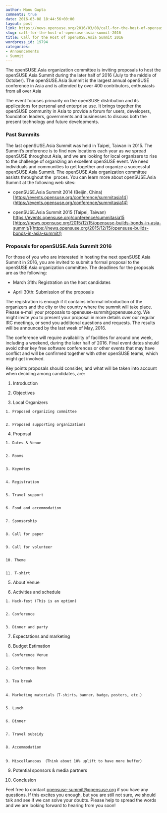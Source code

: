 ```yaml
---
author: Manu Gupta
comments: true
date: 2016-03-08 18:44:56+00:00
layout: post
link: https://news.opensuse.org/2016/03/08/call-for-the-host-of-opensuse-asia-summit-2016/
slug: call-for-the-host-of-opensuse-asia-summit-2016
title: Call for the Host of openSUSE.Asia Summit 2016
wordpress_id: 19794
categories:
- Announcements
- Summit
---
```


The openSUSE.Asia organization committee is inviting proposals to host the openSUSE.Asia Summit during the later half of 2016 (July to the middle of October). The openSUSE.Asia Summit is the largest annual openSUSE conference in Asia and is attended by over 400 contributors, enthusiasts from all over Asia

The event focuses primarily on the openSUSE distribution and its applications for personal and enterprise use. It brings together the openSUSE community in Asia to provide a forum for users, developers, foundation leaders, governments and businesses to discuss both the present technology and future developments.


### **Past Summits**


The last openSUSE.Asia Summit was held in Taipei, Taiwan in 2015. The Summit’s preference is to find new locations each year as we spread openSUSE throughout Asia, and we are looking for local organizers to rise to the challenge of organizing an excellent openSUSE event. We need individuals and communities to get together and organize a successful openSUSE.Asia Summit. The openSUSE.Asia organization committee assists throughout the  proces. You can learn more about openSUSE.Asia Summit at the following web sites:



	
  * openSUSE.Asia Summit 2014 (Beijin, China)
[https://events.opensuse.org/conference/summitasia14](https://events.opensuse.org/conference/summitasia14)

	
  * openSUSE.Asia Summit 2015 (Taipei, Taiwan)
[https://events.opensuse.org/conference/summitasia15
](https://events.opensuse.org/conference/summitasia15)[https://news.opensuse.org/2015/12/15/opensuse-builds-bonds-in-asia-summit/](https://news.opensuse.org/2015/12/15/opensuse-builds-bonds-in-asia-summit/)




### **Proposals for openSUSE.Asia Summit 2016**


For those of you who are interested in hosting the next openSUSE.Asia Summit in 2016, you are invited to submit a formal proposal to the openSUSE.Asia organization committee. The deadlines for the proposals are as the following:



	
  * March 31th: Registration on the host candidates

	
  * April 30th: Submission of the proposals


<!-- more -->The registration is enough if it contains informal introduction of the organizers and the city or the country where the summit will take place. Please e-mail your proposals to opensuse-summit@opensuse.org. We might invite you to present your proposal in more details over our regular IRC meetings, or send you additional questions and requests. The results will be announced by the last week of May, 2016.

The conference will require availability of facilities for around one week, including a weekend, during the later half of 2016. Final event dates should avoid other key free software conferences or other events that may have conflict and will be confirmed together with other openSUSE teams, which might get involved.

Key points proposals should consider, and what will be taken into account when deciding among candidates, are:

	
  1. Introduction

	
  2. Objectives

	
  3. Local Organizers

	
    1. Proposed organizing committee

	
    2. Proposed supporting organizations




	
  4. Proposal

	
    1. Dates & Venue

	
    2. Rooms

	
    3. Keynotes

	
    4. Registration

	
    5. Travel support

	
    6. Food and accommodation

	
    7. Sponsorship

	
    8. Call for paper

	
    9. Call for volunteer

	
    10. Theme

	
    11. T-shirt




	
  5. About Venue

	
  6. Activities and schedule

	
    1. Hack-fest (This is an option)

	
    2. Conference

	
    3. Dinner and party




	
  7. Expectations and marketing

	
  8. Budget Estimation

	
    1. Conference Venue

	
    2. Conference Room

	
    3. Tea break

	
    4. Marketing materials（T-shirts，banner，badge，posters, etc.）

	
    5. Lunch

	
    6. Dinner

	
    7. Travel subsidy

	
    8. Accommodation

	
    9. Miscellaneous （Think about 10% uplift to have more buffer）




	
  9. Potential sponsors & media partners

	
  10. Conclusion


Feel free to contact opensuse-summit@opensuse.org if you have any questions. If this excites you enough, but you are still not sure, we should talk and see if we can solve your doubts. Please help to spread the words and we are looking forward to hearing from you soon!
